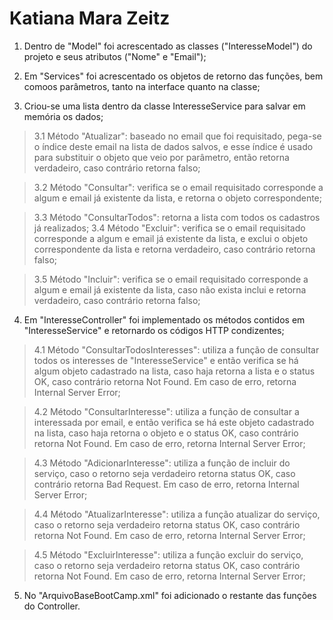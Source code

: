 # Katiana Mara Zeitz

1. Dentro de "Model" foi acrescentado as classes ("InteresseModel") do projeto e seus atributos ("Nome" e "Email");
    
2. Em "Services" foi acrescentado os objetos de retorno das funções, bem comoos parâmetros, tanto na interface quanto na classe;

3. Criou-se uma lista dentro da classe InteresseService para salvar em memória os dados;

>   3.1 Método "Atualizar": baseado no email que foi requisitado, pega-se o índice deste email na lista de dados salvos, e esse índice é usado para substituir o objeto que veio por parâmetro, então retorna verdadeiro, caso contrário retorna falso; 

 >3.2 Método "Consultar": verifica se o email requisitado corresponde a algum e email já existente da lista, e retorna o objeto correspondente; 

>3.3 Método "ConsultarTodos": retorna a lista com todos os cadastros já realizados; 
>3.4 Método "Excluir": verifica se o email requisitado corresponde a algum e email já existente da lista, e exclui o objeto correspondente da lista e retorna verdadeiro, caso contrário retorna falso; 

>3.5 Método "Incluir": verifica se o email requisitado corresponde a algum e email já existente da lista, caso não exista inclui e retorna verdadeiro, caso contrário retorna falso;

4. Em "InteresseController" foi implementado os métodos contidos em "InteresseService" e retornardo os códigos HTTP condizentes;

>4.1 Método "ConsultarTodosInteresses": utiliza a função de consultar todos os interesses de "InteresseService" e então verifica se há algum objeto cadastrado na lista, caso haja retorna a lista e o status OK, caso contrário retorna Not Found. Em caso de erro, retorna Internal Server Error; 

>4.2 Método "ConsultarInteresse": utiliza a função de consultar a interessada por email, e então verifica se há este objeto cadastrado na lista, caso haja retorna o objeto e o status OK, caso contrário retorna Not Found. Em caso de erro, retorna Internal Server Error;

>4.3 Método "AdicionarInteresse": utiliza a função de incluir do serviço, caso o retorno seja verdadeiro retorna status OK, caso contrário retorna Bad Request. Em caso de erro, retorna Internal Server Error;

>4.4 Método "AtualizarInteresse": utiliza a função atualizar do serviço, caso o retorno seja verdadeiro retorna status OK, caso contrário retorna Not Found. Em caso de erro, retorna Internal Server Error; 

>4.5 Método "ExcluirInteresse": utiliza a função excluir do serviço, caso o retorno seja verdadeiro retorna status OK, caso contrário retorna Not Found. Em caso de erro, retorna Internal Server Error;

 5. No "ArquivoBaseBootCamp.xml" foi adicionado o restante das funções do Controller.
